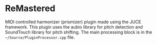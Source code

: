 # ReMastered

MIDI controlled harmonizer (prismizer) plugin made using the JUCE framework.
This plugin uses the aubio library for pitch detection and SoundTouch library for pitch shifting. The main processing block is in the `~/Source/PluginProcessor.cpp` file.
